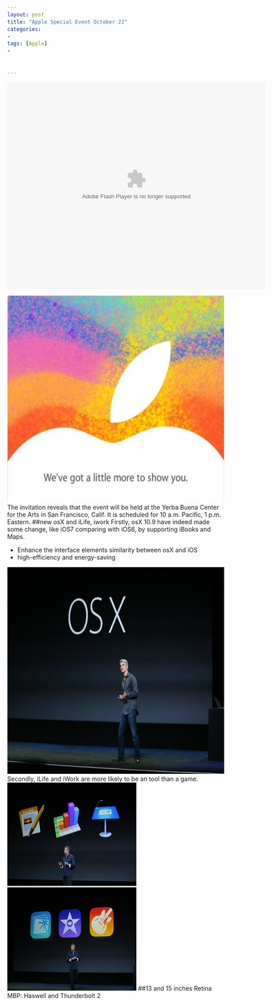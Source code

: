 ```yaml
---
layout: post
title: "Apple Special Event October 22"
categories:
- 
tags: [Apple]
- 


---
```


<p><embed src="http://player.youku.com/player.php/sid/XNjI1MDE2NDc2/v.swf" allowfullscreen="true" quality="high" width="600" height="480" align="middle" type="application/x-shockwave-flash" flashvars="winType=index" style="visibility:visible;" /></p>

<img src="assets/apple20131022/invite.jpg" width="600" height="480">   
The invitation reveals that the event will be held at the Yerba Buena Center for the Arts in San Francisco, Calif. It is scheduled for 10 a.m. Pacific, 1 p.m. Eastern.
##new osX and iLife, iwork
Firstly, osX 10.9 have indeed made some change, like iOS7 comparing with iOS6, by supporting iBooks and Maps.    
<ul>
<li>Enhance the interface elements similarity between osX and iOS</a></li>
<li>high-efficiency and energy-saving</a></li>
</ul>
<img src="assets/apple20131022/osX.jpg" width="600" height="480">     
Secondly, iLife and iWork are more likely to be an tool than a game.
<img src="assets/apple20131022/iWork.jpg" width="300" height="240">
<img src="assets/apple20131022/iLife.jpg" width="300" height="240">
##13 and 15 inches Retina MBP: Haswell and Thunderbolt 2
